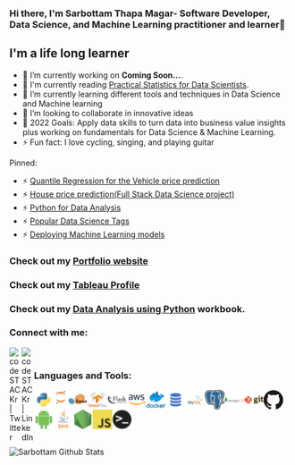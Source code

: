 ### Hi there, I'm Sarbottam Thapa Magar- Software Developer, Data Science, and Machine Learning practitioner and learner👋

## I'm a life long learner
- 🔭 I’m currently working on **Coming Soon...**.
- 📖 I'm currently reading [Practical Statistics for Data Scientists][book4].
- 🌱 I’m currently learning different tools and techniques in Data Science and Machine learning
- 👯 I’m looking to collaborate in innovative ideas
- 🥅 2022 Goals: Apply data skills to turn data into business value insights plus working on fundamentals for Data Science & Machine Learning.
- ⚡ Fun fact: I love cycling, singing, and playing guitar


Pinned:
- ⚡ [Quantile Regression for the Vehicle price prediction][v_prjt]
- ⚡ [House price prediction(Full Stack Data Science project)][house]
- ⚡ [Python for Data Analysis][da]
- ⚡ [Popular Data Science Tags][repo2]
- ⚡ [Deploying Machine Learning models][repo3]

### Check out my [Portfolio website](https://mattobad.github.io/)

### Check out my [Tableau Profile](https://public.tableau.com/profile/sarbottam.thapa.magar#!/)

### Check out my [Data Analysis using Python][da] workbook.

### Connect with me:

<!-- [<img align="left" alt="codeSTACKr.com" width="22px" src="https://raw.githubusercontent.com/iconic/open-iconic/master/svg/globe.svg" />][website]
[<img align="left" alt="codeSTACKr | YouTube" width="22px" src="https://cdn.jsdelivr.net/npm/simple-icons@v3/icons/youtube.svg" />][youtube] -->
[<img align="left" alt="codeSTACKr | Twitter" width="22px" src="https://cdn.jsdelivr.net/npm/simple-icons@v3/icons/twitter.svg" />][twitter] 
[<img align="left" alt="codeSTACKr | LinkedIn" width="22px" src="https://cdn.jsdelivr.net/npm/simple-icons@v3/icons/linkedin.svg" />][linkedin]





<br />

### Languages and Tools:

<img align="left" alt="Python" width="35px" src="https://raw.githubusercontent.com/github/explore/main/topics/python/python.png" />
<img align="left" alt="Jupyter notebook" width="26px" src="https://raw.githubusercontent.com/github/explore/main/topics/jupyter-notebook/jupyter-notebook.png" />

<img align="left" alt="Sklearn" width="35px" src="https://raw.githubusercontent.com/github/explore/main/topics/scikit-learn/scikit-learn.png" />

<img align="left" alt="Tensorflow" width="35px" src="https://raw.githubusercontent.com/github/explore/main/topics/tensorflow/tensorflow.png" />
<img align="left" alt="Flask-Python" width="35px" src="https://raw.githubusercontent.com/github/explore/main/topics/flask/flask.png" />
<img align="left" alt="AWS" width="35px" src="https://raw.githubusercontent.com/github/explore/main/topics/aws/aws.png" />

<img align="left" alt="Docker" width="35px" src="https://raw.githubusercontent.com/github/explore/main/topics/docker/docker.png" />


<img align="left" alt="SQL" width="35px" src="https://raw.githubusercontent.com/github/explore/80688e429a7d4ef2fca1e82350fe8e3517d3494d/topics/sql/sql.png" />
<img align="left" alt="MySQL" width="35px" src="https://raw.githubusercontent.com/github/explore/80688e429a7d4ef2fca1e82350fe8e3517d3494d/topics/mysql/mysql.png" />
<img align="left" alt="Postgresql" width="35px" src="https://raw.githubusercontent.com/github/explore/main/topics/postgresql/postgresql.png" />
<img align="left" alt="MongoDB" width="35px" src="https://raw.githubusercontent.com/github/explore/80688e429a7d4ef2fca1e82350fe8e3517d3494d/topics/mongodb/mongodb.png" />
<img align="left" alt="Git" width="35px" src="https://raw.githubusercontent.com/github/explore/80688e429a7d4ef2fca1e82350fe8e3517d3494d/topics/git/git.png" />
<img align="left" alt="GitHub" width="35px" src="https://raw.githubusercontent.com/github/explore/78df643247d429f6cc873026c0622819ad797942/topics/github/github.png" />
<img align="left" alt="Android" width="35px" src="https://raw.githubusercontent.com/github/explore/main/topics/android/android.png" />
<img align="left" alt="Java" width="35px" src="https://raw.githubusercontent.com/github/explore/main/topics/java/java.png" />
<img align="left" alt="Node.js" width="35px" src="https://raw.githubusercontent.com/github/explore/80688e429a7d4ef2fca1e82350fe8e3517d3494d/topics/nodejs/nodejs.png" />
<img align="left" alt="JavaScript" width="35px" src="https://raw.githubusercontent.com/github/explore/80688e429a7d4ef2fca1e82350fe8e3517d3494d/topics/javascript/javascript.png" />
<img align="left" alt="HTML5" width="35px" src="https://raw.githubusercontent.com/github/explore/80688e429a7d4ef2fca1e82350fe8e3517d3494d/topics/terminal/terminal.png" />

<br />
<br />
<br />
<br />
<br />
<br />

<img align="left" alt="Sarbottam Github Stats" src="https://github-readme-stats.vercel.app/api?username=Mattobad&show_icons=true&hide_border=true" />


[linkedin]: https://linkedin.com/in/sarbottam
[twitter]:https://twitter.com/SarbottamM

[dataAnalysis]:https://github.com/Mattobad/Data-Analysis
[pneumonia]:https://github.com/Mattobad/Pneumonia-Detection-Deep-Learning
[house]:https://github.com/Mattobad/House-Price-Prediction-Regression
[book1]:https://www.deeplearningillustrated.com/
[book2]:https://www.manning.com/books/build-a-career-in-data-science
[book3]:https://jamesclear.com/atomic-habits
[book4]:https://www.amazon.ca/Practical-Statistics-Data-Scientists-Essential/dp/149207294X
[repo1]:https://github.com/Mattobad/Data-Analysis
[repo2]:https://github.com/Mattobad/Data-Analysis/tree/master/Popular-Data-Science-Tags
[repo3]:https://github.com/Mattobad/Deploying-ML-Models

[current1]:https://www.goodreads.com/book/show/55238787-people-skills-for-analytical-thinkers

[da]: https://mattobad.github.io/Data-Analysis/
[v_prjt]: https://github.com/Mattobad/Vehicle-Interval-model
